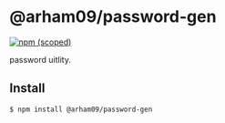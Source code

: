 # @arham09/password-gen

[![npm (scoped)](https://img.shields.io/npm/v/@arham09/password-gen.svg)](https://www.npmjs.com/package/@arham09/password-gen)

password uitlity.

## Install

```
$ npm install @arham09/password-gen
```
